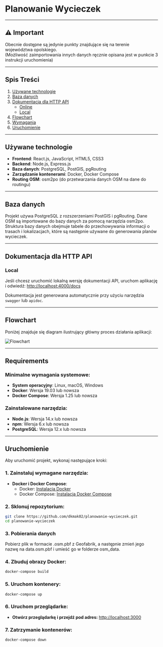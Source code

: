 # Planowanie Wycieczek

---

## ⚠️ Important

Obecnie dostępne są jedynie punkty znajdujące się na terenie województwa opolskiego.  
(Możliwość zaimportowania innych danych ręcznie opisana jest w punkcie 3 instrukcji uruchomienia)

---

## Spis Treści

1. [Używane technologie](#używane-technologie)
2. [Baza danych](#baza-danych)
3. [Dokumentacja dla HTTP API](#dokumentacja-dla-http-api)
   - [Online](#online)
   - [Local](#local)
4. [Flowchart](#flowchart)
5. [Wymagania](#requirements)
6. [Uruchomienie](#uruchomienie)

---

## Używane technologie

- **Frontend**: React.js, JavaScript, HTML5, CSS3
- **Backend**: Node.js, Express.js
- **Baza danych**: PostgreSQL, PostGIS, pgRouting
- **Zarządzanie kontenerami**: Docker, Docker Compose
- **Routing OSM**: osm2po (do przetwarzania danych OSM na dane do routingu)

---

## Baza danych

Projekt używa PostgreSQL z rozszerzeniami PostGIS i pgRouting. Dane OSM są importowane do bazy danych za pomocą narzędzia osm2po. Struktura bazy danych obejmuje tabele do przechowywania informacji o trasach i lokalizacjach, które są następnie używane do generowania planów wycieczek.

---

## Dokumentacja dla HTTP API

### Local

Jeśli chcesz uruchomić lokalną wersję dokumentacji API, uruchom aplikację i odwiedź:
[http://localhost:4000/docs](http://localhost:4000/docs)

Dokumentacja jest generowana automatycznie przy użyciu narzędzia `swagger` lub `apidoc`.

---

## Flowchart

Poniżej znajduje się diagram ilustrujący główny proces działania aplikacji:

![Flowchart](path_to_flowchart_image.png)

---

## Requirements

### Minimalne wymagania systemowe:

- **System operacyjny**: Linux, macOS, Windows
- **Docker**: Wersja 19.03 lub nowsza
- **Docker Compose**: Wersja 1.25 lub nowsza

### Zainstalowane narzędzia:

- **Node.js**: Wersja 14.x lub nowsza
- **npm**: Wersja 6.x lub nowsza
- **PostgreSQL**: Wersja 12.x lub nowsza

---

## Uruchomienie

Aby uruchomić projekt, wykonaj następujące kroki:

### 1. Zainstaluj wymagane narzędzia:

- **Docker i Docker Compose**: 
  - Docker: [Instalacja Docker](https://www.docker.com/get-started)
  - Docker Compose: [Instalacja Docker Compose](https://docs.docker.com/compose/install/)
  
### 2. Sklonuj repozytorium:
   ```bash
   git clone https://github.com/dkmak02/planowanie-wycieczek.git
   cd planowanie-wycieczek
   ```
### 3. Pobierania danych
  Pobierz plik w formacie .osm.pbf z Geofabrik, a następnie zmień jego nazwę na data.osm.pbf i umieść go w folderze osm_data.
### 4. Zbuduj obrazy Docker:
   ```bash
   docker-compose build
   ```
### 5. Uruchom kontenery:
   ```bash
   docker-compose up
   ```
### 6. Uruchom przeglądarke:
- **Otwórz przeglądarkę i przejdź pod adres:** 
  [http://localhost:3000](http://localhost:3000)
### 7. Zatrzymanie kontenerów:
   ```bash
   docker-compose down
   ```



